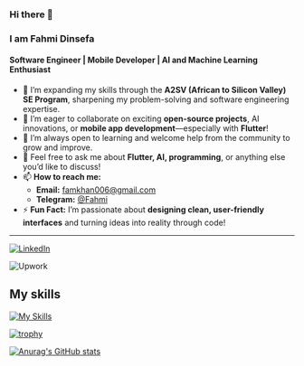 ### Hi there 👋

<!--
**poricf/poricf** is a ✨ _special_ ✨ repository because its `README.md` (this file) appears on your GitHub profile.

Here are some ideas to get you started:

- 🔭 I’m currently working on a Generative AI project with my talented teammates.
- 🌱  I’m currently learning through the Alx SE program, expanding my knowledge and honing my skills.
- 👯  I’m looking to collaborate on exciting open-source projects or anything related to AI and software engineering.
- 🤔  I'm always open to learning and seeking help from the community to grow and improve.
- 💬 Feel free to ask me about AI, programming, or anything else you'd like to discuss.
- 📫 How to reach me: You can reach me through  [Email me](mailto:famkhan006@gmail.com) or on Telegram ↗ [@Fahmi](https://t.me/poricf)
- ⚡ Fun fact: I can solve a Rubik's Cube in under a minute.
-->
### **I am Fahmi Dinsefa**  
#### Software Engineer | Mobile Developer | AI and Machine Learning Enthusiast  

- 🌱 I’m expanding my skills through the **A2SV (African to Silicon Valley) SE Program**, sharpening my problem-solving and software engineering expertise.  
- 👯 I’m eager to collaborate on exciting **open-source projects**, AI innovations, or **mobile app development**—especially with **Flutter**!  
- 🤔 I’m always open to learning and welcome help from the community to grow and improve.  
- 💬 Feel free to ask me about **Flutter, AI, programming**, or anything else you’d like to discuss!  
- 📫 **How to reach me:**  
  - **Email:** [famkhan006@gmail.com](mailto:famkhan006@gmail.com)  
  - **Telegram:** [@Fahmi](https://t.me/poricf)  
- ⚡ **Fun Fact:** I’m passionate about **designing clean, user-friendly interfaces** and turning ideas into reality through code!  

---  


[![LinkedIn](https://img.shields.io/badge/LinkedIn-blue?style=for-the-badge&logo=LinkedIn&logoColor=white)](www.linkedin.com/in/poricf)


![Upwork](https://img.shields.io/badge/Upwork-green?style=for-the-badge&logo=Upwork&logoColor=white)
## My skills
[![My Skills](https://skillicons.dev/icons?i=azure,bash,c,cpp,eclipse,linux,mysql,py,vim,vscode,java)](https://skillicons.dev)

[![trophy](https://github-profile-trophy.vercel.app/?username=poricf&theme=onedark)](https://github.com/poricf/github-profile-trophy)


[![Anurag's GitHub stats](https://github-readme-stats.vercel.app/api?username=poricf&theme=vue-dark)](https://github.com/poricf/github-readme-stats)

